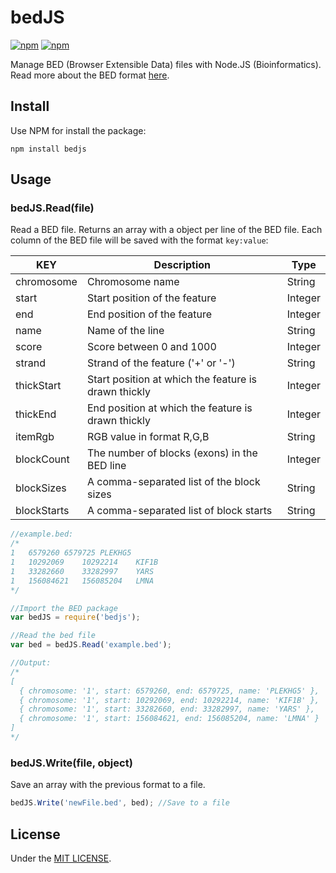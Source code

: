 # bedJS

[![npm](https://img.shields.io/npm/v/bedjs.svg?style=flat-square)](https://www.npmjs.com/package/bedjs)
[![npm](https://img.shields.io/npm/dt/bedjs.svg?style=flat-square)](https://www.npmjs.com/package/bedjs)

Manage BED (Browser Extensible Data) files with Node.JS (Bioinformatics). Read more about the BED format [here](http://Mar2016.archive.ensembl.org/info/website/upload/bed.html).

## Install

Use NPM for install the package:

```
npm install bedjs
```

## Usage

### bedJS.Read(file)

Read a BED file. Returns an array with a object per line of the BED file. Each column of the BED file will be saved with the format `key:value`:

| KEY | Description | Type |
|-----|-------------|------|
| chromosome | Chromosome name | String |
| start | Start position of the feature | Integer |
| end | End position of the feature | Integer |
| name | Name of the line | String |
| score | Score between 0 and 1000 | Integer |
| strand | Strand of the feature ('+' or '-') | String |
| thickStart | Start position at which the feature is drawn thickly | Integer |
| thickEnd | End position at which the feature is drawn thickly | Integer |
| itemRgb | RGB value in format R,G,B | String |
| blockCount | The number of blocks (exons) in the BED line | Integer |
| blockSizes | A comma-separated list of the block sizes | String |
| blockStarts | A comma-separated list of block starts | String |

```javascript
//example.bed:
/*
1	6579260	6579725	PLEKHG5
1	10292069	10292214	KIF1B
1	33282660	33282997	YARS
1	156084621	156085204	LMNA
*/

//Import the BED package
var bedJS = require('bedjs');

//Read the bed file
var bed = bedJS.Read('example.bed');

//Output:
/*
[
  { chromosome: '1', start: 6579260, end: 6579725, name: 'PLEKHG5' },
  { chromosome: '1', start: 10292069, end: 10292214, name: 'KIF1B' },
  { chromosome: '1', start: 33282660, end: 33282997, name: 'YARS' },
  { chromosome: '1', start: 156084621, end: 156085204, name: 'LMNA' }
]
*/
```

### bedJS.Write(file, object)

Save an array with the previous format to a file.

```javascript
bedJS.Write('newFile.bed', bed); //Save to a file
```

## License

Under the [MIT LICENSE](./LICENSE).
